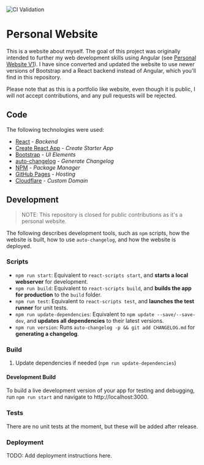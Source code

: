 ![CI Validation](https://github.com/jayasimha3/PersonalWebsiteV2/actions/workflows/deploy/badge.svg?branch=main)

# Personal Website

This is a website about myself. The goal of this project was originally intended to further my web development skills using Angular (see [Personal Website V1](https://github.com/jayasimha3/PersonalWebsite)). I have since converted and updated the website to use newer versions of Bootstrap and a React backend instead of Angular, which you'll find in this repository.

Please note that as this is a portfolio like website, even though it is public, I will not accept contributions, and any pull requests will be rejected.

## Code

The following technologies were used:

- [React](https://github.com/facebook/react) - *Backend*
- [Create React App](https://github.com/facebook/create-react-app) - *Create Starter App*
- [Bootstrap](https://github.com/twbs) - *UI Elements*
- [auto-changelog](https://github.com/CookPete/auto-changelog) - *Generate Changelog*
- [NPM](https://github.com/npm) - *Package Manager*
- [GitHub Pages](https://pages.github.com/) - *Hosting*
- [Cloudflare](https://www.cloudflare.com/) - *Custom Domain*

## Development

> NOTE: This repository is closed for public contributions as it's a personal website.

The following describes development tools, such as `npm` scripts, how the website is built, how to use `auto-changelog`, and how the website is deployed.

### Scripts

- `npm run start`: Equivalent to `react-scripts start`, and **starts a local webserver** for development.
- `npm run build`: Equivalent to `react-scripts build`, and **builds the app for production** to the `build` folder.
- `npm run test`: Equivalent to `react-scripts test`, and **launches the test runner** for unit tests.
- `npm run update-dependencies`: Equivalent to `npm update --save/--save-dev`, and **updates all dependencies** to their latest versions.
- `npm run version`: Runs `auto-changelog -p && git add CHANGELOG.md` for **generating a changelog**.

### Build

1. Update dependencies if needed (`npm run update-dependencies`)

#### Development Build

To build a live development version of your app for testing and debugging, run `npm run start` and navigate to http://localhost:3000.

### Tests

There are no unit tests at the moment, but these will be added after release.

### Deployment

TODO: Add deployment instructions here.
